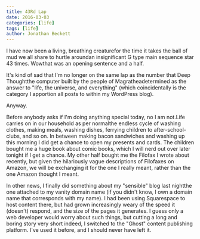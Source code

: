```yaml
---
title: 43Rd Lap
date: 2016-03-03
categories: [life]
tags: [life]
author: Jonathan Beckett
---
```


I have now been a living, breathing creaturefor the time it takes the ball of mud we all share to hurtle aroundan insignificant G type main sequence star 43 times. Wowthat was an opening sentence and a half.

It's kind of sad that I'm no longer on the same lap as the number that Deep Thoughtthe computer built by the people of Magratheadetermined as the answer to "life, the universe, and everything" (which coincidentally is the category I apportion all posts to within my WordPress blog).

Anyway.

Before anybody asks if I'm doing anything special today, no I am not.Life carries on in our household as per normalthe endless cycle of washing clothes, making meals, washing dishes, ferrying children to after-school-clubs, and so on. In between making bacon sandwiches and washing up this morning I did get a chance to open my presents and cards. The children bought me a huge book about comic books, which I will nerd out over later tonight if I get a chance. My other half bought me the Filofax I wrote about recently, but given the hilariously vague descriptions of Filofaxes on Amazon, we will be exchanging it for the one I really meant, rather than the one Amazon thought I meant.

In other news, I finally did something about my "sensible" blog last nightthe one attached to my vanity domain name (if you didn't know, I own a domain name that corresponds with my name). I had been using Squarespace to host content there, but had grown increasingly weary of the speed it (doesn't) respond, and the size of the pages it generates. I guess only a web developer would worry about such things, but cutting a long and boring story very short indeed, I switched to the "Ghost" content publishing platform. I've used it before, and I should never have left it.